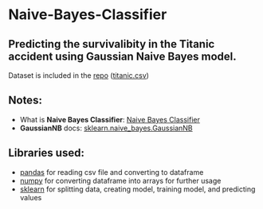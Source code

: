 # Naive-Bayes-Classifier
## Predicting the survivalibity in the Titanic accident using Gaussian Naive Bayes model.

Dataset is included in the [repo](https://github.com/SohamGhugare/Naive-Bayes-Classifier/) ([titanic.csv](https://github.com/SohamGhugare/Naive-Bayes-Classifier/blob/main/titanic.csv))

## Notes:
  - What is **Naive Bayes Classifier**: [Naive Bayes Classifier](https://en.wikipedia.org/wiki/Naive_Bayes_classifier)
  - **GaussianNB** docs: [sklearn.naive_bayes.GaussianNB](https://scikit-learn.org/stable/modules/generated/sklearn.naive_bayes.GaussianNB.html?highlight=gaussiannb#sklearn.naive_bayes.GaussianNB)
  
## Libraries used:
 - [pandas](https://pandas.pydata.org/) for reading csv file and converting to dataframe
 - [numpy](https://numpy.org/) for converting dataframe into arrays for further usage
 - [sklearn](https://scikit-learn.org/stable/) for splitting data, creating model, training model, and predicting values
